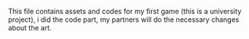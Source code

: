 This file contains assets and codes for my first game (this is a university project), i did the code part, my partners will do the necessary changes about the art.
